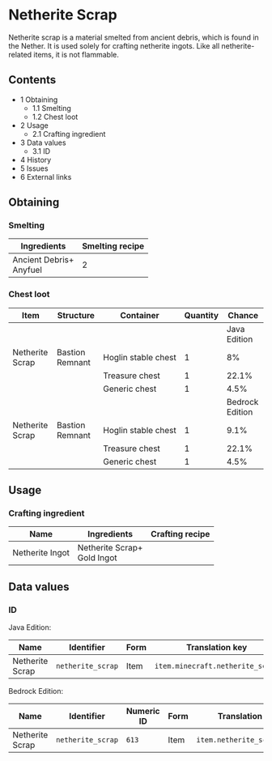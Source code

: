 # Netherite Scrap
Netherite scrap is a material smelted from ancient debris, which is found in the Nether. It is used solely for crafting netherite ingots. Like all netherite-related items, it is not flammable.

## Contents
- 1 Obtaining
	- 1.1 Smelting
	- 1.2 Chest loot
- 2 Usage
	- 2.1 Crafting ingredient
- 3 Data values
	- 3.1 ID
- 4 History
- 5 Issues
- 6 External links

## Obtaining
### Smelting
| Ingredients                 | Smelting recipe |
|-----------------------------|-----------------|
| Ancient Debris+<br/>Anyfuel | 2               |

### Chest loot
| Item            | Structure       | Container           | Quantity | Chance          |
|-----------------|-----------------|---------------------|----------|-----------------|
|                 |                 |                     |          | Java Edition    |
| Netherite Scrap | Bastion Remnant | Hoglin stable chest | 1        | 8%              |
|                 |                 | Treasure chest      | 1        | 22.1%           |
|                 |                 | Generic chest       | 1        | 4.5%            |
|                 |                 |                     |          | Bedrock Edition |
| Netherite Scrap | Bastion Remnant | Hoglin stable chest | 1        | 9.1%            |
|                 |                 | Treasure chest      | 1        | 22.1%           |
|                 |                 | Generic chest       | 1        | 4.5%            |

## Usage
### Crafting ingredient
| Name            | Ingredients                     | Crafting recipe |
|-----------------|---------------------------------|-----------------|
| Netherite Ingot | Netherite Scrap+<br/>Gold Ingot |                 |

## Data values
### ID
Java Edition:

| Name            | Identifier        | Form | Translation key                  |
|-----------------|-------------------|------|----------------------------------|
| Netherite Scrap | `netherite_scrap` | Item | `item.minecraft.netherite_scrap` |

Bedrock Edition:

| Name            | Identifier        | Numeric ID | Form | Translation key             |
|-----------------|-------------------|------------|------|-----------------------------|
| Netherite Scrap | `netherite_scrap` | `613`      | Item | `item.netherite_scrap.name` |


